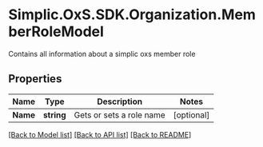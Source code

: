 # Simplic.OxS.SDK.Organization.MemberRoleModel
Contains all information about a simplic oxs member role

## Properties

Name | Type | Description | Notes
------------ | ------------- | ------------- | -------------
**Name** | **string** | Gets or sets a role name | [optional] 

[[Back to Model list]](../README.md#documentation-for-models) [[Back to API list]](../README.md#documentation-for-api-endpoints) [[Back to README]](../README.md)

